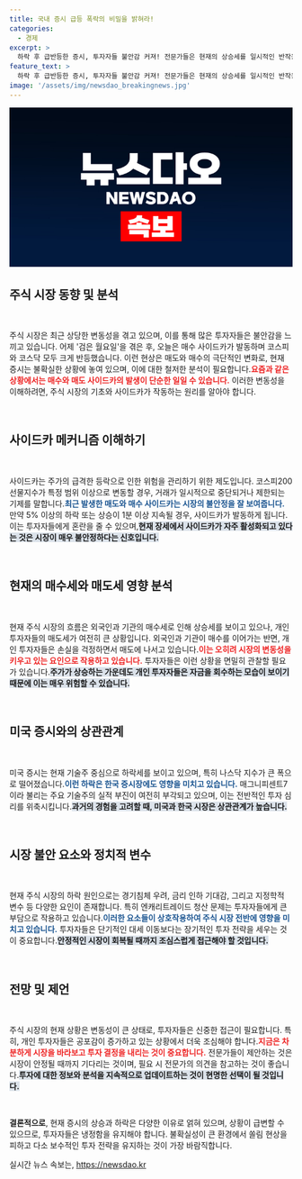 ```yaml
---
title: 국내 증시 급등 폭락의 비밀을 밝혀라!
categories:
  - 경제
excerpt: >
  하락 후 급반등한 증시, 투자자들 불안감 커져! 전문가들은 현재의 상승세를 일시적인 반작용이라 진단하며, 미국 경제침체와 금리 인하 우려로 변동성이 클 것이라고 경고합니다. 지금은 주식사기 딱 좋은 시장?
feature_text: >
  하락 후 급반등한 증시, 투자자들 불안감 커져! 전문가들은 현재의 상승세를 일시적인 반작용이라 진단하며, 미국 경제침체와 금리 인하 우려로 변동성이 클 것이라고 경고합니다. 지금은 주식사기 딱 좋은 시장?
image: '/assets/img/newsdao_breakingnews.jpg'
---
```


<p><img src="/assets/img/newsdao_breakingnews.jpg" alt="cryptoinkorea 속보" /></p>

<h2 data-ke-size="size26">주식 시장 동향 및 분석</h2>

<p data-ke-size="size16">&nbsp;</p>

<p>주식 시장은 최근 상당한 변동성을 겪고 있으며, 이를 통해 많은 투자자들은 불안감을 느끼고 있습니다. 어제 '검은 월요일'을 겪은 후, 오늘은 매수 사이드카가 발동하며 코스피와 코스닥 모두 크게 반등했습니다. 이런 현상은 매도와 매수의 극단적인 변화로, 현재 증시는 불확실한 상황에 놓여 있으며, 이에 대한 철저한 분석이 필요합니다.<b><span style="color: #ee2323;">요즘과 같은 상황에서는 매수와 매도 사이드카의 발생이 단순한 일일 수 있습니다.</span></b> 이러한 변동성을 이해하려면, 주식 시장의 기초와 사이드카가 작동하는 원리를 알아야 합니다. </p>

<p data-ke-size="size16">&nbsp;</p>

<h2 data-ke-size="size26">사이드카 메커니즘 이해하기</h2>

<p data-ke-size="size16">&nbsp;</p>

<p>사이드카는 주가의 급격한 등락으로 인한 위험을 관리하기 위한 제도입니다. 코스피200 선물지수가 특정 범위 이상으로 변동할 경우, 거래가 일시적으로 중단되거나 제한되는 기제를 말합니다.<b><span style="color: #1a5490;">최근 발생한 매도와 매수 사이드카는 시장의 불안정을 잘 보여줍니다.</span></b> 만약 5% 이상의 하락 또는 상승이 1분 이상 지속될 경우, 사이드카가 발동하게 됩니다. 이는 투자자들에게 혼란을 줄 수 있으며,<b><span style="background-color: #21538527;">현재 장세에서 사이드카가 자주 활성화되고 있다는 것은 시장이 매우 불안정하다는 신호입니다.</span></b> </p>

<p data-ke-size="size16">&nbsp;</p>

<h2 data-ke-size="size26">현재의 매수세와 매도세 영향 분석</h2>

<p data-ke-size="size16">&nbsp;</p>

<p>현재 주식 시장의 흐름은 외국인과 기관의 매수세로 인해 상승세를 보이고 있으나, 개인 투자자들의 매도세가 여전히 큰 상황입니다. 외국인과 기관이 매수를 이어가는 반면, 개인 투자자들은 손실을 걱정하면서 매도에 나서고 있습니다.<b><span style="color: #ee2323;">이는 오히려 시장의 변동성을 키우고 있는 요인으로 작용하고 있습니다.</span></b> 투자자들은 이런 상황을 면밀히 관찰할 필요가 있습니다.<b><span style="background-color: #21538527;">주가가 상승하는 가운데도 개인 투자자들은 자금을 회수하는 모습이 보이기 때문에 이는 매우 위험할 수 있습니다.</span></b></p>

<p data-ke-size="size16">&nbsp;</p>

<h2 data-ke-size="size26">미국 증시와의 상관관계</h2>

<p data-ke-size="size16">&nbsp;</p>

<p>미국 증시는 현재 기술주 중심으로 하락세를 보이고 있으며, 특히 나스닥 지수가 큰 폭으로 떨어졌습니다.<b><span style="color: #1a5490;">이런 하락은 한국 증시장에도 영향을 미치고 있습니다.</span></b> 매그니피센트7이라 불리는 주요 기술주의 실적 부진이 여전히 부각되고 있으며, 이는 전반적인 투자 심리를 위축시킵니다.<b><span style="background-color: #21538527;">과거의 경험을 고려할 때, 미국과 한국 시장은 상관관계가 높습니다.</span></b> </p>

<p data-ke-size="size16">&nbsp;</p>

<h2 data-ke-size="size26">시장 불안 요소와 정치적 변수</h2>

<p data-ke-size="size16">&nbsp;</p>

<p>현재 주식 시장의 하락 원인으로는 경기침체 우려, 금리 인하 기대감, 그리고 지정학적 변수 등 다양한 요인이 존재합니다. 특히 엔캐리트레이드 청산 문제는 투자자들에게 큰 부담으로 작용하고 있습니다.<b><span style="color: #1a5490;">이러한 요소들이 상호작용하여 주식 시장 전반에 영향을 미치고 있습니다.</span></b> 투자자들은 단기적인 대세 이동보다는 장기적인 투자 전략을 세우는 것이 중요합니다.<b><span style="background-color: #21538527;">안정적인 시장이 회복될 때까지 조심스럽게 접근해야 할 것입니다.</span></b></p>

<p data-ke-size="size16">&nbsp;</p>

<h2 data-ke-size="size26">전망 및 제언</h2>

<p data-ke-size="size16">&nbsp;</p>

<p>주식 시장의 현재 상황은 변동성이 큰 상태로, 투자자들은 신중한 접근이 필요합니다. 특히, 개인 투자자들은 공포감이 증가하고 있는 상황에서 더욱 조심해야 합니다.<b><span style="color: #ee2323;">지금은 차분하게 시장을 바라보고 투자 결정을 내리는 것이 중요합니다.</span></b> 전문가들이 제안하는 것은 시장이 안정될 때까지 기다리는 것이며, 필요 시 전문가의 의견을 참고하는 것이 좋습니다.<b><span style="background-color: #21538527;">투자에 대한 정보와 분석을 지속적으로 업데이트하는 것이 현명한 선택이 될 것입니다.</span></b></p>

<p data-ke-size="size16">&nbsp;</p>

<p><strong>결론적으로</strong>, 현재 증시의 상승과 하락은 다양한 이유로 얽혀 있으며, 상황이 급변할 수 있으므로, 투자자들은 냉정함을 유지해야 합니다. 불확실성이 큰 환경에서 쏠림 현상을 피하고 다소 보수적인 투자 전략을 유지하는 것이 가장 바람직합니다.</p>
실시간 뉴스 속보는, <a href="https://newsdao.kr" rel="dofollow">https://newsdao.kr</a>


